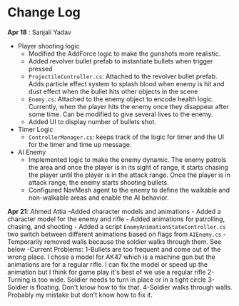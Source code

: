 # Change Log

**Apr 18** : Sanjali Yadav
- Player shooting logic 
    - Modified the AddForce logic to make the gunshots more realistic. 
    - Added revolver bullet prefab to instantiate bullets when trigger pressed 
    - `ProjectileController.cs`: Attached to the revolver bullet prefab. Adds particle effect system to splash blood when enemy is hit and dust effect when the bullet hits other objects in the scene 
    - `Enemy.cs`: Attached to the enemy object to encode health logic. Currently, when the player hits the enemy once they disappear after some time. Can be modified to give several lives to the enemy. 
    - Added UI to display number of bullets shot. 
- Timer Logic 
    - `ControllerManager.cs`: keeps track of the logic for timer and the UI for the timer and time up message. 
- AI Enemy 
    - Implemented logic to make the enemy dynamic. The enemy patrols the area and once the player is in its sight of range, it starts chasing the player until the player is in the attack range. Once the player is in attack range, the enemy starts shooting bullets. 
    - Configured NavMesh agent to the enemy to define the walkable and non-walkable areas and enable the AI behavior. 

**Apr 21**: Ahmed Attia
-Added character models and animations
    - Added a character model for the enemy and rifle
    - Added animations for patrolling, chasing, and shooting
    - Added a script `EnemyAnimationStateController.cs` two switch between different animations based on flags from `AIEnemy.cs`
    -Temporarily removed walls because the soldier walks through them. See below
-Current Problems:
    1-Bullets are too frequent and come out of the wrong place. I chose a model for AK47 which is a machine gun but the animations are for a regular rifle. I can fix the model or speed up the animation but I think for game play it's best of we use a regular rifle
    2-Turning is too wide. Soldier needs to turn in place or in a tight circle
    3-Soldier is floating. Don't know how to fix that.
    4-Soldier walks through walls. Probably my mistake but don't know how to fix it.
